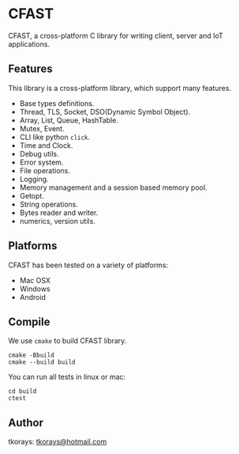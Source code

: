 # CFAST
CFAST, a cross-platform C library for writing client, server and IoT applications.

## Features
This library is a cross-platform library, which support many features.

* Base types definitions.
* Thread, TLS, Socket, DSO(Dynamic Symbol Object).
* Array, List, Queue, HashTable.
* Mutex, Event.
* CLI like python `click`.
* Time and Clock.
* Debug utils.
* Error system.
* File operations.
* Logging.
* Memory management and a session based memory pool.
* Getopt.
* String operations.
* Bytes reader and writer.
* numerics, version utils.

## Platforms
CFAST has been tested on a variety of platforms:

* Mac OSX
* Windows
* Android

## Compile
We use `cmake` to build CFAST library.
```shell
cmake -Bbuild
cmake --build build
```

You can run all tests in linux or mac:
```
cd build
ctest
```

## Author
tkorays: <tkorays@hotmail.com>
